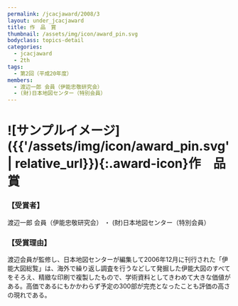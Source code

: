 ```yaml
---
permalink: /jcacjaward/2008/3
layout: under_jcacjaward
title: 作　品　賞
thumbnail: /assets/img/icon/award_pin.svg
bodyclass: topics-detail
categories:
  - jcacjaward
  - 2th
tags:
  - 第2回（平成20年度）
members:
  - 渡辺一郎 会員（伊能忠敬研究会）
  - (財)日本地図センター（特別会員）
---
```


# ![サンプルイメージ]({{'/assets/img/icon/award_pin.svg' | relative_url}}){:.award-icon}作　品　賞

### 【受賞者】

渡辺一郎 会員（伊能忠敬研究会） ・ (財)日本地図センター（特別会員）

### 【受賞理由】

渡辺会員が監修し、日本地図センターが編集して2006年12月に刊行された「伊能大図総覧」は、海外で繰り返し調査を行うなどして発掘した伊能大図のすべてをそろえ、精緻な印刷で複製したもので、学術資料としてきわめて大きな価値がある。高価であるにもかかわらず予定の300部が完売となったことも評価の高さの現れである。
